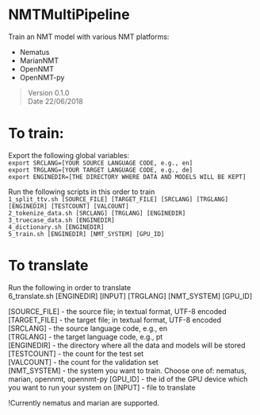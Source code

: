 # NMTMultiPipeline
Train an NMT model with various NMT platforms:
- Nematus
- MarianNMT
- OpenNMT
- OpenNMT-py

> Version 0.1.0\
> Date 22/06/2018

# To train:
Export the following global variables: \
`export SRCLANG=[YOUR SOURCE LANGUAGE CODE, e.g., en]` \
`export TRGLANG=[YOUR TARGET LANGUAGE CODE, e.g., de]` \
`export ENGINEDIR=[THE DIRECTORY WHERE DATA AND MODELS WILL BE KEPT]` 

Run the following scripts in this order to train\
`1_split_ttv.sh [SOURCE_FILE] [TARGET_FILE] [SRCLANG] [TRGLANG] [ENGINEDIR] [TESTCOUNT] [VALCOUNT]`\
`2_tokenize_data.sh [SRCLANG] [TRGLANG] [ENGINEDIR]`\
`3_truecase_data.sh [ENGINEDIR]`\
`4_dictionary.sh [ENGINEDIR]`\
`5_train.sh [ENGINEDIR] [NMT_SYSTEM] [GPU_ID]`

# To translate
Run the following in order to translate\
6_translate.sh [ENGINEDIR] [INPUT] [TRGLANG] [NMT_SYSTEM] [GPU_ID]

[SOURCE_FILE] - the source file; in textual format, UTF-8 encoded\
[TARGET_FILE] - the target file; in textual format, UTF-8 encoded\
[SRCLANG] - the source language code, e.g., en\
[TRGLANG] - the target language code, e.g., pt\
[ENGINEDIR] - the directory where all the data and models will be stored\
[TESTCOUNT] - the count for the test set\
[VALCOUNT] - the count for the validation set\
[NMT_SYSTEM] - the system you want to train. Choose one of: nematus, marian, opennmt, opennmt-py
[GPU_ID] - the id of the GPU device which you want to run your system on
[INPUT] - file to translate

!Currently nematus and marian are supported.

